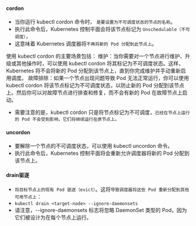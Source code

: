 #### cordon
* 当你运行 kubectl cordon <node-name> 命令时，<node-name> `是要设置为不可调度状态的节点的名称`。
* 执行此命令后，Kubernetes 控制平面会将该节点标记为 `Unschedulable（不可调度）`，
* 这意味着 Kubernetes 调度器将`不再将新的 Pod 分配到此节点上`。

使用 kubectl cordon 的主要场景包括：
维护：当你需要对一个节点进行维护、升级或其他操作时，可以使用 kubectl cordon 将其标记为不可调度状态。这样，Kubernetes 将不会将新的 Pod 分配到该节点上，直到你完成维护并手动重新启用调度。
故障排除：如果一个节点出现问题导致 Pod 无法正常运行，你可以使用 kubectl cordon 将该节点标记为不可调度状态，以防止新的 Pod 分配到该节点上。然后你可以对故障节点进行排查和修复，而不会有新的 Pod 在故障节点上启动。

* 需要注意的是，kubectl cordon 只是将节点标记为不可调度，`已经在节点上运行的 Pod 不会受到影响，它们将继续运行在原节点上。`

#### uncordon
* 要解除一个节点的不可调度状态，可以使用 kubectl uncordon <node-name> 命令。
* 执行此命令后，Kubernetes 控制平面将会重新允许调度器将新的 Pod 分配到该节点上。

#### drain驱逐
* `将目标节点上的现有 Pod 驱逐（evict）`。这将`导致调度器将这些 Pod 重新分配到其他可用节点上`：
* `kubectl drain <target-node> --ignore-daemonsets`
* 请注意，--ignore-daemonsets 标志将忽略 DaemonSet 类型的 Pod，因为它们被设计为在每个节点上运行。

